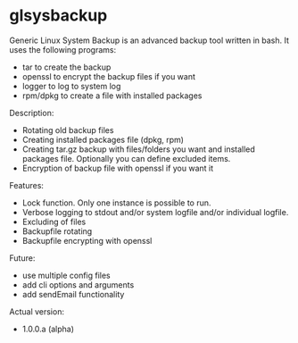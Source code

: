 # glsysbackup
Generic Linux System Backup is an advanced backup tool written in bash. It uses the following programs:
- tar to create the backup
- openssl to encrypt the backup files if you want
- logger to log to system log
- rpm/dpkg to create a file with installed packages


Description:
- Rotating old backup files
- Creating installed packages file (dpkg, rpm)
- Creating tar.gz backup with files/folders you want and installed packages file. Optionally you can define excluded items.
- Encryption of backup file with openssl if you want it


Features:
- Lock function. Only one instance is possible to run.
- Verbose logging to stdout and/or system logfile and/or individual logfile.
- Excluding of files
- Backupfile rotating
- Backupfile encrypting with openssl


Future:
- use multiple config files
- add cli options and arguments
- add sendEmail functionality

Actual version:
- 1.0.0.a (alpha)
